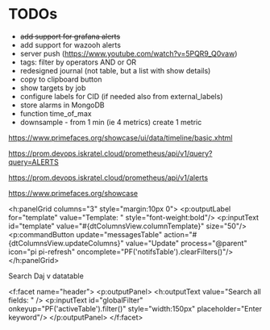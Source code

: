 # TODOs

- ~~add support for grafana alerts~~
- add support for wazooh alerts
- server push (https://www.youtube.com/watch?v=5PQR9_Q0vaw)
- tags: filter by operators AND or OR
- redesigned journal (not table, but a list with show details)
- copy to clipboard button
- show targets by job
- configure labels for CID (if needed also from external_labels)
- store alarms in MongoDB
- function time_of_max
- downsample - from 1 min (ie 4 metrics) create 1 metric


https://www.primefaces.org/showcase/ui/data/timeline/basic.xhtml


https://prom.devops.iskratel.cloud/prometheus/api/v1/query?query=ALERTS

https://prom.devops.iskratel.cloud/prometheus/api/v1/alerts


https://www.primefaces.org/showcase



<h:panelGrid columns="3" style="margin:10px 0">
						<p:outputLabel for="template" value="Template: " style="font-weight:bold"/>
						<p:inputText id="template" value="#{dtColumnsView.columnTemplate}" size="50"/>
						<p:commandButton update="messagesTable" action="#{dtColumnsView.updateColumns}" value="Update" process="@parent" icon="pi pi-refresh" oncomplete="PF('notifsTable').clearFilters()"/>
					</h:panelGrid>


Search
Daj v datatable

<f:facet name="header">
							<p:outputPanel>
								<h:outputText value="Search all fields: " />
								<p:inputText id="globalFilter" onkeyup="PF('activeTable').filter()" style="width:150px" placeholder="Enter keyword"/>
							</p:outputPanel>
						</f:facet>

